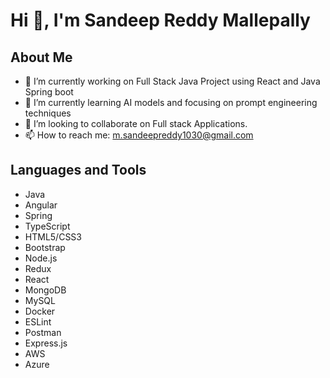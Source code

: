 # Hi 👋, I'm Sandeep Reddy Mallepally

## About Me

- 🔭 I’m currently working on Full Stack Java Project using React and Java Spring boot
- 🌱 I’m currently learning AI models and focusing on prompt engineering techniques
- 👯 I’m looking to collaborate on Full stack Applications.
- 📫 How to reach me: m.sandeepreddy1030@gmail.com

## Languages and Tools

- Java
- Angular
- Spring
- TypeScript
- HTML5/CSS3
- Bootstrap
- Node.js
- Redux
- React
- MongoDB
- MySQL
- Docker
- ESLint
- Postman
- Express.js
- AWS
- Azure
